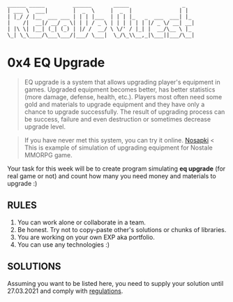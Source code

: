 ```
______ _____         ______       _____                 _   
| ___ \  ___|        |  _  \     |  _  |               | |  
| |_/ / |__  ___ ___ | | | |___  | | | |_   _  ___  ___| |_ 
|    /|  __|/ __/ _ \| | | / _ \ | | | | | | |/ _ \/ __| __|
| |\ \| |__| (_| (_) | |/ /  __/ \ \/' / |_| |  __/\__ \ |_ 
\_| \_\____/\___\___/|___/ \___|  \_/\_\\__,_|\___||___/\__|
```

# 0x4 EQ Upgrade

> EQ upgrade is a system that allows upgrading player's equipment in games. Upgraded equipment becomes better, has better statistics (more damage, defense, health, etc.).
Players most often need some gold and materials to upgrade equipment and they have only a chance to upgrade successfully.
The result of upgrading process can be success, failure and even destruction or sometimes decrease upgrade level.

> If you have never met this system, you can try it online. [Nosapki](https://nosapki.nostale.club/ulepszanieeq) < This is example of simulation of upgrading equipment for Nostale MMORPG game.

Your task for this week will be to create program simulating **eq upgrade** (for real game or not) and count how many you need money and materials to upgrade :) 

## RULES

1. You can work alone or collaborate in a team.
2. Be honest. Try not to copy-paste other's solutions or chunks of libraries.
3. You are working on your own EXP aka portfolio.
4. You can use any technologies :)

## SOLUTIONS

Assuming you want to be listed here, you need to supply your solution until 27.03.2021 and comply with [regulations](https://github.com/recode-quest/REGULATIONS).

